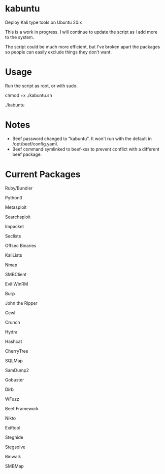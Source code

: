 # kabuntu
Deploy Kali type tools on Ubuntu 20.x

This is a work in progress. I will continue to update the script as I add more to the system.

The script could be much more efficient, but I've broken apart the packages so people can easily exclude things they don't want.

# Usage
Run the script as root, or with sudo.

chmod +x ./kabuntu.sh

./kabuntu

# Notes
- Beef password changed to "kabuntu". It won't run with the default in /opt/beef/config.yaml.
- Beef command symlinked to beef-xss to prevent conflict with a different beef package.

# Current Packages
Ruby/Bundler

Python3

Metasploit

Searchsploit

Impacket

Seclists

Offsec Binaries

KaliLists

Nmap

SMBClient

Evil WinRM

Burp

John the Ripper

Cewl

Crunch

Hydra

Hashcat

CherryTree

SQLMap

SamDump2

Gobuster

Dirb

WFuzz

Beef Framework

Nikto

Exiftool

Steghide

Stegsolve

Binwalk

SMBMap
